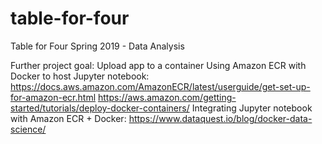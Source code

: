 # table-for-four
Table for Four Spring 2019 - Data Analysis

Further project goal: Upload app to a container 
  Using Amazon ECR with Docker to host Jupyter notebook: https://docs.aws.amazon.com/AmazonECR/latest/userguide/get-set-up-for-amazon-ecr.html
  https://aws.amazon.com/getting-started/tutorials/deploy-docker-containers/
  Integrating Jupyter notebook with Amazon ECR + Docker: https://www.dataquest.io/blog/docker-data-science/
